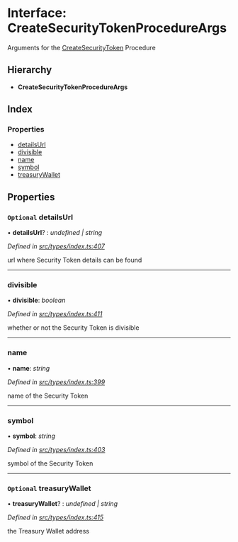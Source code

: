 # Interface: CreateSecurityTokenProcedureArgs

Arguments for the [CreateSecurityToken](../enums/_types_index_.proceduretype.md#createsecuritytoken) Procedure

## Hierarchy

- **CreateSecurityTokenProcedureArgs**

## Index

### Properties

- [detailsUrl](_types_index_.createsecuritytokenprocedureargs.md#optional-detailsurl)
- [divisible](_types_index_.createsecuritytokenprocedureargs.md#divisible)
- [name](_types_index_.createsecuritytokenprocedureargs.md#name)
- [symbol](_types_index_.createsecuritytokenprocedureargs.md#symbol)
- [treasuryWallet](_types_index_.createsecuritytokenprocedureargs.md#optional-treasurywallet)

## Properties

### `Optional` detailsUrl

• **detailsUrl**? : _undefined | string_

_Defined in [src/types/index.ts:407](https://github.com/PolymathNetwork/polymath-sdk/blob/a1cd5e3/src/types/index.ts#L407)_

url where Security Token details can be found

---

### divisible

• **divisible**: _boolean_

_Defined in [src/types/index.ts:411](https://github.com/PolymathNetwork/polymath-sdk/blob/a1cd5e3/src/types/index.ts#L411)_

whether or not the Security Token is divisible

---

### name

• **name**: _string_

_Defined in [src/types/index.ts:399](https://github.com/PolymathNetwork/polymath-sdk/blob/a1cd5e3/src/types/index.ts#L399)_

name of the Security Token

---

### symbol

• **symbol**: _string_

_Defined in [src/types/index.ts:403](https://github.com/PolymathNetwork/polymath-sdk/blob/a1cd5e3/src/types/index.ts#L403)_

symbol of the Security Token

---

### `Optional` treasuryWallet

• **treasuryWallet**? : _undefined | string_

_Defined in [src/types/index.ts:415](https://github.com/PolymathNetwork/polymath-sdk/blob/a1cd5e3/src/types/index.ts#L415)_

the Treasury Wallet address
